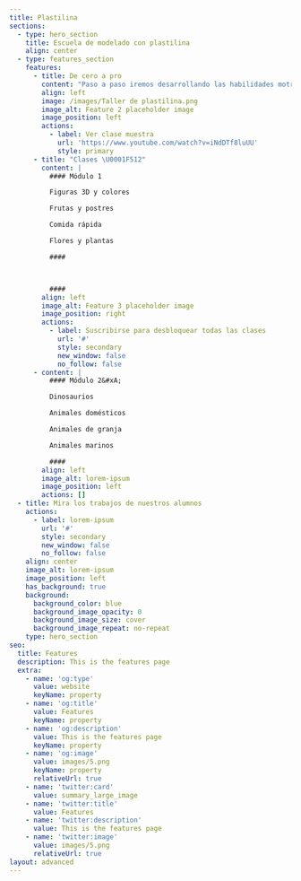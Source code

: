 ```yaml
---
title: Plastilina
sections:
  - type: hero_section
    title: Escuela de modelado con plastilina
    align: center
  - type: features_section
    features:
      - title: De cero a pro
        content: "Paso a paso iremos desarrollando las habilidades motrices necesarias para crear increíbles personajes, ya sea de nuestra imaginación o bien, recrear a nuestros personajes favoritos. No solo eso, sino que les crearemos con nuestras manos sus accesorios, mascotas, escenarios y lo que se nos ocurra.\n\n###### Empieza esta aventura disfrutando de la primera clase que preparé para ti \U0001F447\n"
        align: left
        image: /images/Taller de plastilina.png
        image_alt: Feature 2 placeholder image
        image_position: left
        actions:
          - label: Ver clase muestra
            url: 'https://www.youtube.com/watch?v=iNdDTf8luUU'
            style: primary
      - title: "Clases \U0001F512"
        content: |
          #### Módulo 1

          Figuras 3D y colores

          Frutas y postres

          Comida rápida

          Flores y plantas

          ####



          ####
        align: left
        image_alt: Feature 3 placeholder image
        image_position: right
        actions:
          - label: Suscribirse para desbloquear todas las clases
            url: '#'
            style: secondary
            new_window: false
            no_follow: false
      - content: |
          #### Módulo 2&#xA;

          Dinosaurios

          Animales domésticos

          Animales de granja

          Animales marinos

          ####
        align: left
        image_alt: lorem-ipsum
        image_position: left
        actions: []
  - title: Mira los trabajos de nuestros alumnos
    actions:
      - label: lorem-ipsum
        url: '#'
        style: secondary
        new_window: false
        no_follow: false
    align: center
    image_alt: lorem-ipsum
    image_position: left
    has_background: true
    background:
      background_color: blue
      background_image_opacity: 0
      background_image_size: cover
      background_image_repeat: no-repeat
    type: hero_section
seo:
  title: Features
  description: This is the features page
  extra:
    - name: 'og:type'
      value: website
      keyName: property
    - name: 'og:title'
      value: Features
      keyName: property
    - name: 'og:description'
      value: This is the features page
      keyName: property
    - name: 'og:image'
      value: images/5.png
      keyName: property
      relativeUrl: true
    - name: 'twitter:card'
      value: summary_large_image
    - name: 'twitter:title'
      value: Features
    - name: 'twitter:description'
      value: This is the features page
    - name: 'twitter:image'
      value: images/5.png
      relativeUrl: true
layout: advanced
---
```

